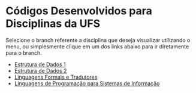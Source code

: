 # Códigos Desenvolvidos para Disciplinas da UFS

Selecione o branch referente a disciplina que deseja visualizar utilizando o menu, ou simplesmente clique em um dos links abaixo para ir diretamente para o branch.

* [Estrutura de Dados 1](https://github.com/claudsonm/ufs/tree/ED1)
* [Estrutura de Dados 2](https://github.com/claudsonm/ufs/tree/ED2)
* [Linguagens Formais e Tradutores](https://github.com/claudsonm/ufs/tree/LFT)
* [Linguagens de Programação para Sistemas de Informação](https://github.com/claudsonm/ufs/tree/LPSI)
